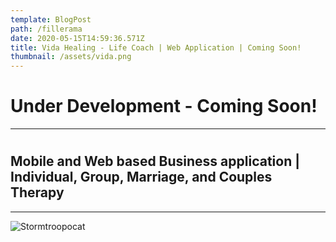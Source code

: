 ```yaml
---
template: BlogPost
path: /fillerama
date: 2020-05-15T14:59:36.571Z
title: Vida Healing - Life Coach | Web Application | Coming Soon!
thumbnail: /assets/vida.png
---
```



# Under Development - Coming Soon!

- - -
#
## Mobile and Web based Business application | Individual, Group, Marriage, and Couples Therapy


- - -

![Stormtroopocat](https://i.pinimg.com/originals/dc/ef/3a/dcef3abedf0e0761203aaeb85886a6f3.jpg)